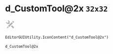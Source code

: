 # d_CustomTool@2x `32x32`
<img src="/img/d_CustomTool@2x.png" width=32 height=32>

``` CSharp
EditorGUIUtility.IconContent("d_CustomTool@2x")
```
```
d_CustomTool@2x
```
